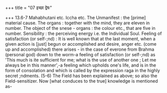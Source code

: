 +++
title = "07 इच्छा द्वेषः"

+++
13.6-7 Mahabhutani etc. Iccha etc. The Unmanifest : the \[prime\]
material cause. The organs : together with the mind, they are eleven in
number. The object of the snese - organs : the colour etc., that are
five in number. Sensibility : the perceiving energy i.e. the Individual
Soul. Feeling of satisfaction (or self-;nd) : It is well known that at
the last moment, when a given action is \[just\] begun or accomplished
and desire, anger etc. (come up and accomplished) there arises - in the
case of everone from Brahma (personal god) down to the worm-a feeling of
satisfaction (or self-;nd) as 'This much is ite sufficient for me; what
is the use of another one ; Let me always be in this manner',-a feeling
which upholds one's life, and is in the form of consolation and which is
called by the expression raga in the highly secret ;ndments. (5-6) The
Field has been explained as above; so also the Field-sensitizer. Now
\[what conduces to the true\] knowledge is mentioned as-  
